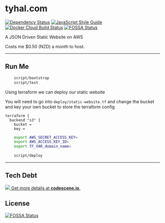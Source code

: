 # tyhal.com

[![Dependency Status](https://david-dm.org/tyhal/tyhal.com.svg?theme=shields.io)](https://david-dm.org/tyhal/tyhal.com)
[![JavaScript Style Guide](https://img.shields.io/badge/code_style-standard-brightgreen.svg)](https://standardjs.com)
[![Docker Cloud Build Status](https://img.shields.io/docker/cloud/build/tyhal/tyhal.com.svg)](https://hub.docker.com/r/tyhal/tyhal.com)
[![FOSSA Status](https://app.fossa.io/api/projects/git%2Bgithub.com%2Ftyhal%2Ftyhal.com.svg?type=shield)](https://app.fossa.io/projects/git%2Bgithub.com%2Ftyhal%2Ftyhal.com?ref=badge_shield)

A JSON Driven Static Website on AWS

Costs me $0.50 (NZD) a month to host.

***

## Run Me

```bash
    script/bootstrap
    script/test
```

Using terraform we can deploy our static website

You will need to go into `deploy/static-website.tf` and change the bucket and key your own bucket to store the terraform config

    terraform {
      backend "s3" {
        bucket =
        key =

```bash
    export AWS_SECRET_ACCESS_KEY=
    export AWS_ACCESS_KEY_ID= 
    export TF_VAR_domain_name=
    
    script/deploy
```

***

## Tech Debt

[![](https://codescene.io/projects/5221/status.svg) Get more details at **codescene.io**.](https://codescene.io/projects/5221/jobs/latest-successful/results)

## License

[![FOSSA Status](https://app.fossa.io/api/projects/git%2Bgithub.com%2Ftyhal%2Ftyhal.com.svg?type=large)](https://app.fossa.io/projects/git%2Bgithub.com%2Ftyhal%2Ftyhal.com?ref=badge_large)
